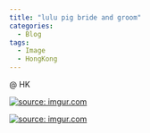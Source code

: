 ```yaml
---
title: "lulu pig bride and groom"
categories:
  - Blog
tags:
  - Image
  - HongKong
---
```


@ HK

<a href="https://imgur.com/fDufLEe"><img src="https://i.imgur.com/fDufLEe.jpg" title="source: imgur.com" /></a>

<a href="https://imgur.com/TG16KVA"><img src="https://i.imgur.com/TG16KVA.jpg" title="source: imgur.com" /></a>


<script src="https://utteranc.es/client.js"
        repo="serendipityinlife/serendipityinlife.github.io"
        issue-term="pathname"
        theme="github-light"
        crossorigin="anonymous"
        async>
</script>
